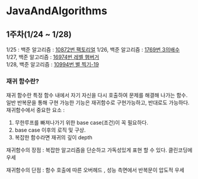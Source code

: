 # JavaAndAlgorithms

## 1주차(1/24 ~ 1/28)  
1/25 : 백준 알고리즘 : [10872번 팩토리얼](https://www.acmicpc.net/problem/10872)
1/26, 백준 알고리즘  : [1769번 3의배수](https://www.acmicpc.net/problem/1769) </br>
1/27, 백준 알고리즘  : [16974번 레벨 햄버거](https://www.acmicpc.net/problem/16974) </br>
1/28, 백준 알고리즘  : [10994번 별 찍기-19](https://www.acmicpc.net/problem/10994) </br>
### 재귀 함수란?
재귀 함수란 특정 함수 내에서 자기 자신을 다시 호출하여 문제를 해결해 나가는 함수. <br/>
일반 반복문을 통해 구현 가능한 기능은 재귀함수로 구현가능하고, 반대로도 가능하다. <br/>
재귀함수에서 중요한 요소 : <br/>
1. 무한루프를 빠져나가기 위한 base case(조건)이 꼭 필요하다.
2. base case 이후의 로직 및 구상. 
3. 복잡한 함수라면 재귀의 깊이 depth 

재귀함수의 장점 : 복잡한 알고리즘을 단순하고 가독성있게 표현 할 수 있다. 클린코딩에 우세

재귀함수의 단점 : 함수 호출에 따른 오버헤드 , 성능 측면에서 반복문이 압도적 우세
